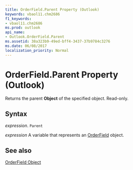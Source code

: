 ```yaml
---
title: OrderField.Parent Property (Outlook)
keywords: vbaol11.chm2686
f1_keywords:
- vbaol11.chm2686
ms.prod: outlook
api_name:
- Outlook.OrderField.Parent
ms.assetid: 38a323b9-49ed-bff4-3437-37b9784c3276
ms.date: 06/08/2017
localization_priority: Normal
---
```



# OrderField.Parent Property (Outlook)

Returns the parent  **Object** of the specified object. Read-only.


## Syntax

_expression_. `Parent`

_expression_ A variable that represents an [OrderField](./Outlook.OrderField.md) object.


## See also


[OrderField Object](Outlook.OrderField.md)

